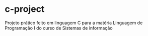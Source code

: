 # c-project
Projeto prático feito em linguagem C para a matéria Linguagem de Programação I do curso de Sistemas de informação
